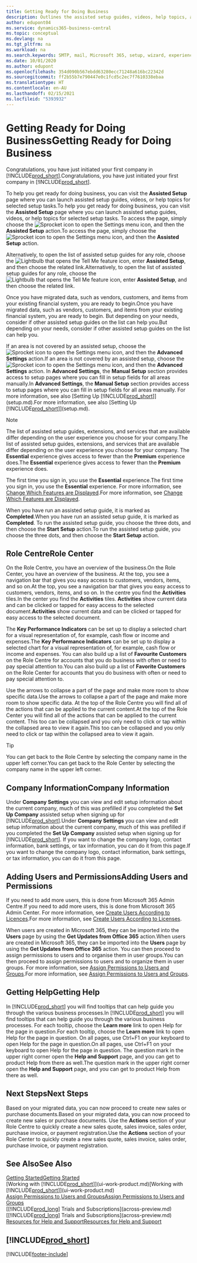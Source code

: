 ```yaml
---
title: Getting Ready for Doing Business
description: Outlines the assisted setup guides, videos, help topics, and pages and pages to use to get ready for doing business in Business Central.
author: edupont04
ms.service: dynamics365-business-central
ms.topic: conceptual
ms.devlang: na
ms.tgt_pltfrm: na
ms.workload: na
ms.search.keywords: SMTP, mail, Microsoft 365, setup, wizard, experience
ms.date: 10/01/2020
ms.author: edupont
ms.openlocfilehash: 354d090b567ebdd63280ecc71248a616bc22342d
ms.sourcegitcommit: ff2b55b7e790447e0c1fcd5c2ec7f7610338ebaa
ms.translationtype: HT
ms.contentlocale: en-AU
ms.lasthandoff: 02/15/2021
ms.locfileid: "5393932"
---
```

# <a name="getting-ready-for-doing-business"></a><span data-ttu-id="4c363-103">Getting Ready for Doing Business</span><span class="sxs-lookup"><span data-stu-id="4c363-103">Getting Ready for Doing Business</span></span>

<span data-ttu-id="4c363-104">Congratulations, you have just initiated your first company in [!INCLUDE[prod_short](includes/prod_short.md)].</span><span class="sxs-lookup"><span data-stu-id="4c363-104">Congratulations, you have just initiated your first company in [!INCLUDE[prod_short](includes/prod_short.md)].</span></span>

<span data-ttu-id="4c363-105">To help you get ready for doing business, you can visit the **Assisted Setup** page where you can launch assisted setup guides, videos, or help topics for selected setup tasks.</span><span class="sxs-lookup"><span data-stu-id="4c363-105">To help you get ready for doing business, you can visit the **Assisted Setup** page where you can launch assisted setup guides, videos, or help topics for selected setup tasks.</span></span> <span data-ttu-id="4c363-106">To access the page, simply choose the ![Sprocket icon to open the Settings menu](media/ui-experience/settings_icon_small.png) icon, and then the **Assisted Setup** action.</span><span class="sxs-lookup"><span data-stu-id="4c363-106">To access the page, simply choose the ![Sprocket icon to open the Settings menu](media/ui-experience/settings_icon_small.png) icon, and then the **Assisted Setup** action.</span></span>

<span data-ttu-id="4c363-107">Alternatively, to open the list of assisted setup guides for any role, choose the ![Lightbulb that opens the Tell Me feature](media/ui-search/search_small.png "Tell me what you want to do") icon, enter **Assisted Setup**, and then choose the related link.</span><span class="sxs-lookup"><span data-stu-id="4c363-107">Alternatively, to open the list of assisted setup guides for any role, choose the ![Lightbulb that opens the Tell Me feature](media/ui-search/search_small.png "Tell me what you want to do") icon, enter **Assisted Setup**, and then choose the related link.</span></span>

<span data-ttu-id="4c363-108">Once you have migrated data, such as vendors, customers, and items from your existing financial system, you are ready to begin.</span><span class="sxs-lookup"><span data-stu-id="4c363-108">Once you have migrated data, such as vendors, customers, and items from your existing financial system, you are ready to begin.</span></span> <span data-ttu-id="4c363-109">But depending on your needs, consider if other assisted setup guides on the list can help you.</span><span class="sxs-lookup"><span data-stu-id="4c363-109">But depending on your needs, consider if other assisted setup guides on the list can help you.</span></span>

<span data-ttu-id="4c363-110">If an area is not covered by an assisted setup, choose the ![Sprocket icon to open the Settings menu](media/ui-experience/settings_icon_small.png) icon, and then the **Advanced Settings** action.</span><span class="sxs-lookup"><span data-stu-id="4c363-110">If an area is not covered by an assisted setup, choose the ![Sprocket icon to open the Settings menu](media/ui-experience/settings_icon_small.png) icon, and then the **Advanced Settings** action.</span></span> <span data-ttu-id="4c363-111">In **Advanced Settings**, the **Manual Setup** section provides access to setup pages where you can fill in setup fields for all areas manually.</span><span class="sxs-lookup"><span data-stu-id="4c363-111">In **Advanced Settings**, the **Manual Setup** section provides access to setup pages where you can fill in setup fields for all areas manually.</span></span> <span data-ttu-id="4c363-112">For more information, see also [Setting Up [!INCLUDE[prod_short](includes/prod_short.md)]](setup.md).</span><span class="sxs-lookup"><span data-stu-id="4c363-112">For more information, see also [Setting Up [!INCLUDE[prod_short](includes/prod_short.md)]](setup.md).</span></span>

> [!NOTE]  
> <span data-ttu-id="4c363-113">The list of assisted setup guides, extensions, and services that are available differ depending on the user experience you choose for your company.</span><span class="sxs-lookup"><span data-stu-id="4c363-113">The list of assisted setup guides, extensions, and services that are available differ depending on the user experience you choose for your company.</span></span> <span data-ttu-id="4c363-114">The **Essential** experience gives access to fewer than the **Premium** experience does.</span><span class="sxs-lookup"><span data-stu-id="4c363-114">The **Essential** experience gives access to fewer than the **Premium** experience does.</span></span>
>
> <span data-ttu-id="4c363-115">The first time you sign in, you use the **Essential** experience.</span><span class="sxs-lookup"><span data-stu-id="4c363-115">The first time you sign in, you use the **Essential** experience.</span></span> <span data-ttu-id="4c363-116">For more information, see [Change Which Features are Displayed](ui-experiences.md).</span><span class="sxs-lookup"><span data-stu-id="4c363-116">For more information, see [Change Which Features are Displayed](ui-experiences.md).</span></span>

<span data-ttu-id="4c363-117">When you have run an assisted setup guide, it is marked as **Completed**.</span><span class="sxs-lookup"><span data-stu-id="4c363-117">When you have run an assisted setup guide, it is marked as **Completed**.</span></span> <span data-ttu-id="4c363-118">To run the assisted setup guide, you choose the three dots, and then choose the **Start Setup** action.</span><span class="sxs-lookup"><span data-stu-id="4c363-118">To run the assisted setup guide, you choose the three dots, and then choose the **Start Setup** action.</span></span>

## <a name="role-center"></a><span data-ttu-id="4c363-119">Role Centre</span><span class="sxs-lookup"><span data-stu-id="4c363-119">Role Center</span></span>

<span data-ttu-id="4c363-120">On the Role Centre, you have an overview of the business.</span><span class="sxs-lookup"><span data-stu-id="4c363-120">On the Role Center, you have an overview of the business.</span></span> <span data-ttu-id="4c363-121">At the top, you see a navigation bar that gives you easy access to customers, vendors, items, and so on.</span><span class="sxs-lookup"><span data-stu-id="4c363-121">At the top, you see a navigation bar that gives you easy access to customers, vendors, items, and so on.</span></span> <span data-ttu-id="4c363-122">In the centre you find the **Activities** tiles.</span><span class="sxs-lookup"><span data-stu-id="4c363-122">In the center you find the **Activities** tiles.</span></span> <span data-ttu-id="4c363-123">**Activities** show current data and can be clicked or tapped for easy access to the selected document.</span><span class="sxs-lookup"><span data-stu-id="4c363-123">**Activities** show current data and can be clicked or tapped for easy access to the selected document.</span></span>

<span data-ttu-id="4c363-124">The **Key Performance Indicators** can be set up to display a selected chart for a visual representation of, for example, cash flow or income and expenses.</span><span class="sxs-lookup"><span data-stu-id="4c363-124">The **Key Performance Indicators** can be set up to display a selected chart for a visual representation of, for example, cash flow or income and expenses.</span></span> <span data-ttu-id="4c363-125">You can also build up a list of **Favourite Customers** on the Role Centre for accounts that you do business with often or need to pay special attention to.</span><span class="sxs-lookup"><span data-stu-id="4c363-125">You can also build up a list of **Favorite Customers** on the Role Center for accounts that you do business with often or need to pay special attention to.</span></span>

<span data-ttu-id="4c363-126">Use the arrows to collapse a part of the page and make more room to show specific data.</span><span class="sxs-lookup"><span data-stu-id="4c363-126">Use the arrows to collapse a part of the page and make more room to show specific data.</span></span> <span data-ttu-id="4c363-127">At the top of the Role Centre you will find all of the actions that can be applied to the current content.</span><span class="sxs-lookup"><span data-stu-id="4c363-127">At the top of the Role Center you will find all of the actions that can be applied to the current content.</span></span> <span data-ttu-id="4c363-128">This too can be collapsed and you only need to click or tap within the collapsed area to view it again.</span><span class="sxs-lookup"><span data-stu-id="4c363-128">This too can be collapsed and you only need to click or tap within the collapsed area to view it again.</span></span>

> [!TIP]  
> <span data-ttu-id="4c363-129">You can get back to the Role Centre by selecting the company name in the upper left corner.</span><span class="sxs-lookup"><span data-stu-id="4c363-129">You can get back to the Role Center by selecting the company name in the upper left corner.</span></span>

## <a name="company-information"></a><span data-ttu-id="4c363-130">Company Information</span><span class="sxs-lookup"><span data-stu-id="4c363-130">Company Information</span></span>

<span data-ttu-id="4c363-131">Under **Company Settings** you can view and edit setup information about the current company, much of this was prefilled if you completed the **Set Up Company** assisted setup when signing up for [!INCLUDE[prod_short](includes/prod_short.md)].</span><span class="sxs-lookup"><span data-stu-id="4c363-131">Under **Company Settings** you can view and edit setup information about the current company, much of this was prefilled if you completed the **Set Up Company** assisted setup when signing up for [!INCLUDE[prod_short](includes/prod_short.md)].</span></span> <span data-ttu-id="4c363-132">If you want to change the company logo, contact information, bank settings, or tax information, you can do it from this page.</span><span class="sxs-lookup"><span data-stu-id="4c363-132">If you want to change the company logo, contact information, bank settings, or tax information, you can do it from this page.</span></span>  

## <a name="adding-users-and-permissions"></a><span data-ttu-id="4c363-133">Adding Users and Permissions</span><span class="sxs-lookup"><span data-stu-id="4c363-133">Adding Users and Permissions</span></span>

<span data-ttu-id="4c363-134">If you need to add more users, this is done from Microsoft 365 Admin Centre.</span><span class="sxs-lookup"><span data-stu-id="4c363-134">If you need to add more users, this is done from Microsoft 365 Admin Center.</span></span> <span data-ttu-id="4c363-135">For more information, see [Create Users According to Licences](ui-how-users-permissions.md).</span><span class="sxs-lookup"><span data-stu-id="4c363-135">For more information, see [Create Users According to Licenses](ui-how-users-permissions.md).</span></span>

<span data-ttu-id="4c363-136">When users are created in Microsoft 365, they can be imported into the **Users** page by using the **Get Updates from Office 365** action.</span><span class="sxs-lookup"><span data-stu-id="4c363-136">When users are created in Microsoft 365, they can be imported into the **Users** page by using the **Get Updates from Office 365** action.</span></span> <span data-ttu-id="4c363-137">You can then proceed to assign permissions to users and to organise them in user groups.</span><span class="sxs-lookup"><span data-stu-id="4c363-137">You can then proceed to assign permissions to users and to organize them in user groups.</span></span> <span data-ttu-id="4c363-138">For more information, see [Assign Permissions to Users and Groups](ui-define-granular-permissions.md).</span><span class="sxs-lookup"><span data-stu-id="4c363-138">For more information, see [Assign Permissions to Users and Groups](ui-define-granular-permissions.md).</span></span>  

## <a name="getting-help"></a><span data-ttu-id="4c363-139">Getting Help</span><span class="sxs-lookup"><span data-stu-id="4c363-139">Getting Help</span></span>

<span data-ttu-id="4c363-140">In [!INCLUDE[prod_short](includes/prod_short.md)] you will find tooltips that can help guide you through the various business processes.</span><span class="sxs-lookup"><span data-stu-id="4c363-140">In [!INCLUDE[prod_short](includes/prod_short.md)] you will find tooltips that can help guide you through the various business processes.</span></span> <span data-ttu-id="4c363-141">For each tooltip, choose the **Learn more** link to open Help for the page in question.</span><span class="sxs-lookup"><span data-stu-id="4c363-141">For each tooltip, choose the **Learn more** link to open Help for the page in question.</span></span> <span data-ttu-id="4c363-142">On all pages, use Ctrl+F1 on your keyboard to open Help for the page in question.</span><span class="sxs-lookup"><span data-stu-id="4c363-142">On all pages, use Ctrl+F1 on your keyboard to open Help for the page in question.</span></span> <span data-ttu-id="4c363-143">The question mark in the upper right corner open the **Help and Support** page, and you can get to product Help from there as well.</span><span class="sxs-lookup"><span data-stu-id="4c363-143">The question mark in the upper right corner open the **Help and Support** page, and you can get to product Help from there as well.</span></span>

## <a name="next-steps"></a><span data-ttu-id="4c363-144">Next Steps</span><span class="sxs-lookup"><span data-stu-id="4c363-144">Next Steps</span></span>

<span data-ttu-id="4c363-145">Based on your migrated data, you can now proceed to create new sales or purchase documents.</span><span class="sxs-lookup"><span data-stu-id="4c363-145">Based on your migrated data, you can now proceed to create new sales or purchase documents.</span></span> <span data-ttu-id="4c363-146">Use the **Actions** section of your Role Centre to quickly create a new sales quote, sales invoice, sales order, purchase invoice, or payment registration.</span><span class="sxs-lookup"><span data-stu-id="4c363-146">Use the **Actions** section of your Role Center to quickly create a new sales quote, sales invoice, sales order, purchase invoice, or payment registration.</span></span>

## <a name="see-also"></a><span data-ttu-id="4c363-147">See Also</span><span class="sxs-lookup"><span data-stu-id="4c363-147">See Also</span></span>

[<span data-ttu-id="4c363-148">Getting Started</span><span class="sxs-lookup"><span data-stu-id="4c363-148">Getting Started</span></span>](product-get-started.md)  
<span data-ttu-id="4c363-149">[Working with [!INCLUDE[prod_short](includes/prod_short.md)]](ui-work-product.md)</span><span class="sxs-lookup"><span data-stu-id="4c363-149">[Working with [!INCLUDE[prod_short](includes/prod_short.md)]](ui-work-product.md)</span></span>  
[<span data-ttu-id="4c363-150">Assign Permissions to Users and Groups</span><span class="sxs-lookup"><span data-stu-id="4c363-150">Assign Permissions to Users and Groups</span></span>](ui-define-granular-permissions.md)  
<span data-ttu-id="4c363-151">[[!INCLUDE[prod_long](includes/prod_long.md)] Trials and Subscriptions](across-preview.md)</span><span class="sxs-lookup"><span data-stu-id="4c363-151">[[!INCLUDE[prod_long](includes/prod_long.md)] Trials and Subscriptions](across-preview.md)</span></span>  
[<span data-ttu-id="4c363-152">Resources for Help and Support</span><span class="sxs-lookup"><span data-stu-id="4c363-152">Resources for Help and Support</span></span>](product-help-and-support.md)  

## [!INCLUDE[prod_short](includes/free_trial_md.md)]  


[!INCLUDE[footer-include](includes/footer-banner.md)]